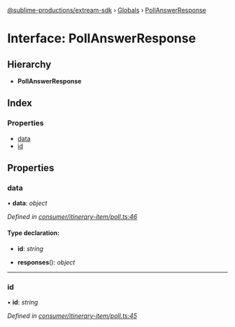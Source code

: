 [@sublime-productions/extream-sdk](../README.md) › [Globals](../globals.md) › [PollAnswerResponse](pollanswerresponse.md)

# Interface: PollAnswerResponse

## Hierarchy

* **PollAnswerResponse**

## Index

### Properties

* [data](pollanswerresponse.md#data)
* [id](pollanswerresponse.md#id)

## Properties

###  data

• **data**: *object*

*Defined in [consumer/itinerary-item/poll.ts:46](https://github.com/Extream-SaaS/ex-sdk/blob/2aed8a2/src/consumer/itinerary-item/poll.ts#L46)*

#### Type declaration:

* **id**: *string*

* **responses**(): *object*

___

###  id

• **id**: *string*

*Defined in [consumer/itinerary-item/poll.ts:45](https://github.com/Extream-SaaS/ex-sdk/blob/2aed8a2/src/consumer/itinerary-item/poll.ts#L45)*
